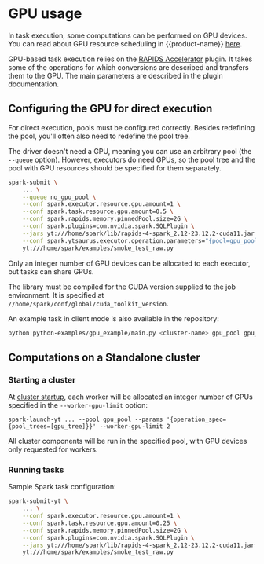 # GPU usage

In task execution, some computations can be performed on GPU devices. You can read about GPU resource scheduling in {{product-name}} [here](../../../../../user-guide/data-processing/overview#podderzhka-gpu).

GPU-based task execution relies on the [RAPIDS Accelerator](https://docs.nvidia.com/spark-rapids/user-guide/23.08/getting-started/on-premise.html) plugin. It takes some of the operations for which conversions are described and transfers them to the GPU. The main parameters are described in the plugin documentation.

## Configuring the GPU for direct execution

For direct execution, pools must be configured correctly. Besides redefining the pool, you'll often also need to redefine the pool tree.

The driver doesn't need a GPU, meaning you can use an arbitrary pool (the `--queue` option). However, executors do need GPUs, so the pool tree and the pool with GPU resources should be specified for them separately.

```bash
spark-submit \
    ... \
    --queue no_gpu_pool \
    --conf spark.executor.resource.gpu.amount=1 \
    --conf spark.task.resource.gpu.amount=0.5 \
    --conf spark.rapids.memory.pinnedPool.size=2G \
    --conf spark.plugins=com.nvidia.spark.SQLPlugin \
    --jars yt:///home/spark/lib/rapids-4-spark_2.12-23.12.2-cuda11.jar \
    --conf spark.ytsaurus.executor.operation.parameters="{pool=gpu_pool;pool_trees=[gpu_tree]}" \
    yt:///home/spark/examples/smoke_test_raw.py
```

Only an integer number of GPU devices can be allocated to each executor, but tasks can share GPUs.

The library must be compiled for the CUDA version supplied to the job environment. It is specified at `//home/spark/conf/global/cuda_toolkit_version`.

An example task in client mode is also available in the repository:

```bash
python python-examples/gpu_example/main.py <cluster-name> gpu_pool gpu_tree
```

## Computations on a Standalone cluster

### Starting a cluster

At [cluster startup](../../../../../user-guide/data-processing/spyt/launch#standalone), each worker will be allocated an integer number of GPUs specified in the `--worker-gpu-limit` option:

```
spark-launch-yt ... --pool gpu_pool --params '{operation_spec={pool_trees=[gpu_tree]}}' --worker-gpu-limit 2
```

All cluster components will be run in the specified pool, with GPU devices only requested for workers.

### Running tasks

Sample Spark task configuration:

```bash
spark-submit-yt \
    ... \
    --conf spark.executor.resource.gpu.amount=1 \
    --conf spark.task.resource.gpu.amount=0.25 \
    --conf spark.rapids.memory.pinnedPool.size=2G \
    --conf spark.plugins=com.nvidia.spark.SQLPlugin \
    --jars yt:///home/spark/lib/rapids-4-spark_2.12-23.12.2-cuda11.jar \
    yt:///home/spark/examples/smoke_test_raw.py
```
